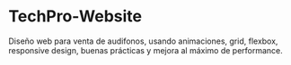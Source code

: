 # TechPro-Website
Diseño web para venta de audifonos, usando animaciones, grid, flexbox, responsive design, buenas prácticas y mejora al máximo de performance.
